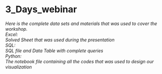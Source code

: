 # 3_Days_webinar
*Here is the complete data sets and materials that was used to cover the workshop.<br>
Excel:<br>
Solved Sheet that was used during the presentation<br>
SQL:<br>
SQL file and Data Table with complete queries<br>
Python:<br>
The notebook file containing all the codes that was used to design our visualization*
